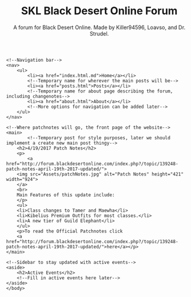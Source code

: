 <!DOCTYPE html>
<html lang="en-US">
    <head>
        <meta charset="utf-8"/>
	<title>SKL Black Desert Online Forum</title>
	<link rel="stylesheet" type="text/css" href="style.css" />
    </head>
    <body>
        <!--Title of the website-->
	<header>
	    <h1>SKL Black Desert Online Forum</h1>
	    <p>A forum for Black Desert Online. Made by Killer94596, Loavso, and Dr. Strudel.</p>
	</header>
	
	<!--Navigation bar-->
	<nav>
	    <ul>
	        <li><a href="index.html.md">Home</a></li>
	        <!--Temporary name for wherever the main posts will be-->
	        <li><a href="posts.html">Posts</a></li>
	        <!--Temporary name for about page describing the forum, including changenotes-->
	        <li><a href="about.html">About</a></li>
	        <!--More options for navigation can be added later-->
	    </ul>
	</nav>
	
	<!--Where patchnotes will go, the front page of the website-->
	<main>
            <!--Temporary post for style purposes, later we should implement a create new main post thingy-->
	    <h2>4/19/2017 Patch Notes</h2>
	    <p>
	        <a href="http://forum.blackdesertonline.com/index.php?/topic/139248-patch-notes-april-19th-2017-updated/">
		<img src="Assets/patchNotes.jpg" alt="Patch Notes" height="421" width="924">
		</a>
		<br>
		Main Features of this update include:
	    </p>
	    <ul>
		<li>Class changes to Tamer and Maewha</li>
		<li>Kibelius Premium Outfits for most classes.</li>
		<li>A new tier of Guild Elephant</li>
	    </ul>
	    <p>To read the Official Patchnotes click 
	    <a href="http://forum.blackdesertonline.com/index.php?/topic/139248-patch-notes-april-19th-2017-updated/">here</a></p>
	</main>
	
	<!--Sidebar to stay updated with active events-->
	<aside>
	    <h2>Active Events</h2>
	    <!--Fill in active events here later-->
	</aside>
    </body>
</html>
